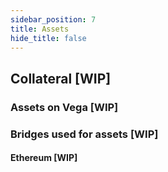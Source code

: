 ```yaml
---
sidebar_position: 7
title: Assets
hide_title: false
---
```


## Collateral [WIP]

### Assets on Vega [WIP]

### Bridges used for assets [WIP]

#### Ethereum [WIP]

